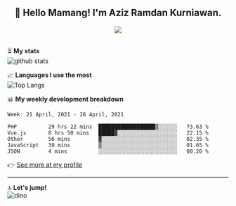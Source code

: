 <h2 align="center">👋 Hello Mamang! I'm Aziz Ramdan Kurniawan.</h2>  
<p align="center">
  <img src="https://komarev.com/ghpvc/?username=azizramdan"> <br><br>
</p>
    
⏳ **My stats**  
![github stats](https://github-readme-stats.vercel.app/api?username=azizramdan&show_icons=true&count_private=true&title_color=000&hide_border=true&hide_title=true)  

📈 **Languages I use the most**  
![Top Langs](https://github-readme-stats.vercel.app/api/top-langs/?username=azizramdan&layout=compact&langs_count=6&hide=tsql&hide_border=true&hide_title=true&exclude_repo=Futsal-Go,Futsal-Go-Admin,Sistem-Informasi-Sensus-Harian-Rawat-Inap)  

📊 **My weekly development breakdown**
<!--START_SECTION:waka-->
```text
Week: 21 April, 2021 - 28 April, 2021

PHP          29 hrs 22 mins  ██████████████████▒░░░░░░   73.63 % 
Vue.js       8 hrs 50 mins   █████▓░░░░░░░░░░░░░░░░░░░   22.15 % 
Other        56 mins         ▓░░░░░░░░░░░░░░░░░░░░░░░░   02.35 % 
JavaScript   39 mins         ▒░░░░░░░░░░░░░░░░░░░░░░░░   01.65 % 
JSON         4 mins          ░░░░░░░░░░░░░░░░░░░░░░░░░   00.20 % 
```
<!--END_SECTION:waka-->
👉 [See more at my profile](https://wakatime.com/@azizramdan)
***
🔝 **Let's jump!**  
![dino](https://raw.githubusercontent.com/azizramdan/azizramdan/master/dino.gif)  
